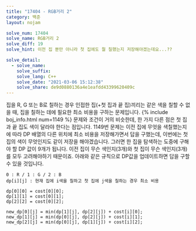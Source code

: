 ```yaml
---
title: "17404 - RGB거리 2"
category: 백준
layout: nojam

solve_num: 17404
solve_name: RGB거리 2
solve_diff: 19
solve_hint: 이전 집 뿐만 아니라 첫 집에도 뭘 칠했는지 저장해야겠는데요...??

solve_detail:
  - solve_name:
    solve_suffix:
    solve_lang: C++
    solve_date: "2021-03-06 15:12:38"
    solve_share: de9d0880136a4e1eafdd43399620409c
---
```


집을 R, G 또는 B로 칠하는 경우 인접한 집(+첫 집과 끝 집)끼리는 같은 색을 칠할 수 없을 때, 집을 칠하는 데에 필요한 최소 비용을 구하는 문제입니다. {% include boj_info.html num=1149 %} 문제와 조건이 거의 비슷한데, 한 가지 다른 점은 첫 집과 끝 집도 색이 달라야 한다는 점입니다. 1149번 문제는 이전 집에 무엇을 색칠했는지에 따라 DP 배열의 다른 위치에 최소 비용을 저장해가면서 답을 구했는데, 이번에는 첫 집의 색이 무엇인지도 같이 저장을 해야겠습니다. 그러면 한 집을 탐색하는 도중에 구해야 할 DP 값이 9개가 됩니다. 이전 집이 무슨 색인지(3개)와 첫 집이 무슨 색인지(3개)를 모두 고려해야하기 때문이죠. 아래와 같은 규칙으로 DP값을 업데이트하면 답을 구할 수 있을 것입니다.

```
0 : R / 1 : G / 2 : B
dp[i][j] : 현재 집에 i색을 칠하고 첫 집에 j색을 칠하는 경우 최소 비용

dp[0][0] = cost[0][0];
dp[1][1] = cost[0][1];
dp[2][2] = cost[0][2];

new_dp[0][j] = min(dp[1][j], dp[2][j]) + cost[i][0];
new_dp[1][j] = min(dp[0][j], dp[2][j]) + cost[i][1];
new_dp[2][j] = min(dp[0][j], dp[1][j]) + cost[i][2];
```
